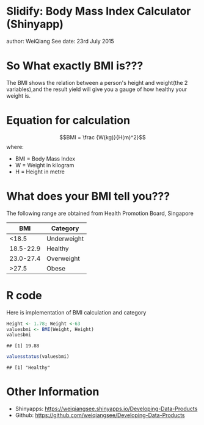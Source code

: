 Slidify: Body Mass Index Calculator (Shinyapp)
========================================================
author: WeiQiang See
date: 23rd July 2015

So What exactly BMI is???
========================================================

The BMI shows the relation between a person's height and weight(the 2 variables),and the result yield will give you a gauge of how healthy your weight is.

Equation for calculation
========================================================


$$BMI = \frac {W(kg)}{H(m)^2}$$
where: 
- BMI = Body Mass Index 
- W = Weight in kilogram 
- H = Height in metre 

What does your BMI tell you???
========================================================

The following range are obtained from Health Promotion Board, Singapore

BMI | Category
-----------|--------------------------
<18.5 |Underweight 
18.5-22.9 |Healthy 
23.0-27.4 |Overweight 
>27.5 |Obese 

R code
================================================

Here is implementation of BMI calculation and category



```r
Height <- 1.78; Weight <-63
valuesbmi <- BMI(Weight, Height)
valuesbmi
```

```
## [1] 19.88
```

```r
valuesstatus(valuesbmi)
```

```
## [1] "Healthy"
```
Other Information
================================================
- Shinyapps: https://weiqiangsee.shinyapps.io/Developing-Data-Products
- Github: https://github.com/weiqiangsee/Developing-Data-Products
